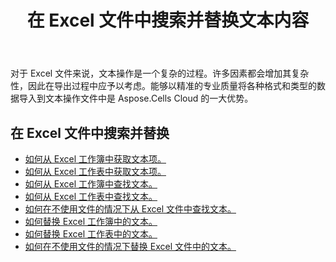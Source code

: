 ﻿---
title: 在 Excel 文件中搜索并替换文本内容
second_title: Documen
linktitle: 搜索和替换
type: docs
url: /zh/search-and-replace/
aliases: [/working-with-text/，/text/]
keywords: Get, find, and replace text from Microsoft Excel (XLS, XLSX, XLSM, XLSB) and Open Document Spreadsheet (ODS) files
description: Aspose.Cells Cloud REST API 支持从 Excel 文件中获取、查找和替换文本。SDK 支持多种开发语言，包括 Android、C#、Go、Java、NodeJS、Perl、PHP、Python、Ruby 和 Swift。
weight: 20
kwords: Excel, Office 云, REST API, 电子表格, PDF, CSV, Json, Markdown, 文本
---
对于 Excel 文件来说，文本操作是一个复杂的过程。许多因素都会增加其复杂性，因此在导出过程中应予以考虑。能够以精准的专业质量将各种格式和类型的数据导入到文本操作文件中是 Aspose.Cells Cloud 的一大优势。

## 在 Excel 文件中搜索并替换

- [如何从 Excel 工作簿中获取文本项。](/cells/zh/workbook/get-text-items/)
- [如何从 Excel 工作表中获取文本项。](/cells/zh/worksheets/get-text-items/)
- [如何从 Excel 工作簿中查找文本。](/cells/zh/workbook/find-text/)
- [如何从 Excel 工作表中查找文本。](/cells/zh/worksheets/find-text/)
- [如何在不使用文件的情况下从 Excel 文件中查找文本。](/cells/zh/search/)
- [如何替换 Excel 工作簿中的文本。](/cells/zh/workbook/replace-text/)
- [如何替换 Excel 工作表中的文本。](/cells/zh/worksheets/replace-text/)
- [如何在不使用文件的情况下替换 Excel 文件中的文本。](/cells/zh/replace/)
